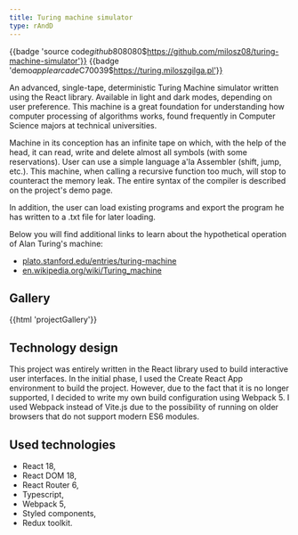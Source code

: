 ```yaml
---
title: Turing machine simulator
type: rAndD
---
```


{{badge 'source code$github$808080$https://github.com/milosz08/turing-machine-simulator'}}
{{badge 'demo$applearcade$C70039$https://turing.miloszgilga.pl'}}

An advanced, single-tape, deterministic Turing Machine simulator written using the React library. Available in light and
dark modes, depending on user preference. This machine is a great foundation for understanding how computer processing
of algorithms works, found frequently in Computer Science majors at technical universities.

Machine in its conception has an infinite tape on which, with the help of the head, it can read, write and delete almost
all symbols (with some reservations). User can use a simple language a'la Assembler (shift, jump, etc.). This machine,
when calling a recursive function too much, will stop to counteract the memory leak. The entire syntax of the compiler
is described on the project's demo page.

In addition, the user can load existing programs and export the program he has written to a .txt file for later loading.

Below you will find additional links to learn about the hypothetical operation of Alan Turing's machine:

* [plato.stanford.edu/entries/turing-machine](https://plato.stanford.edu/entries/turing-machine)
* [en.wikipedia.org/wiki/Turing_machine](https://en.wikipedia.org/wiki/Turing_machine)

## Gallery

{{html 'projectGallery'}}

## Technology design

This project was entirely written in the React library used to build interactive user interfaces. In the initial phase,
I used the Create React App environment to build the project. However, due to the fact that it is no longer supported, I
decided to write my own build configuration using Webpack 5. I used Webpack instead of Vite.js due to the possibility of
running on older browsers that do not support modern ES6 modules.

## Used technologies

- React 18,
- React DOM 18,
- React Router 6,
- Typescript,
- Webpack 5,
- Styled components,
- Redux toolkit.
